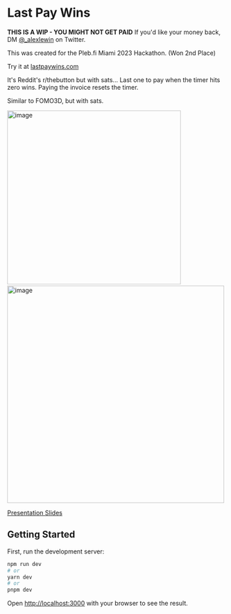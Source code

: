 # Last Pay Wins

**THIS IS A WIP - YOU MIGHT NOT GET PAID** If you'd like your money back, DM [@_alexlewin](https://twitter.com/_alexlewin) on Twitter.

This was created for the Pleb.fi Miami 2023 Hackathon. (Won 2nd Place)

Try it at [lastpaywins.com](https://lastpaywins.com)

It's Reddit's r/thebutton but with sats... Last one to pay when the timer hits zero wins. Paying the invoice resets the timer.

Similar to FOMO3D, but with sats.


<img width="400" alt="image" src="https://github.com/alexlwn123/LastPayWins/assets/43247027/6a2a46aa-63aa-4543-b5dd-19d1b9b1f661">
&nbsp;&nbsp;&nbsp;&nbsp;&nbsp;&nbsp;
<img width="500" alt="image" src="https://github.com/alexlwn123/LastPayWins/assets/43247027/7d95f993-3ce4-4621-b325-78b19a553cd0">

[Presentation Slides](https://docs.google.com/presentation/d/1rNPx0gq0AM3POatVUBg6GxFhaPfbwdVd90RbEe_wu4I/edit?usp=sharing)

## Getting Started

First, run the development server:

```bash
npm run dev
# or
yarn dev
# or
pnpm dev
```

Open [http://localhost:3000](http://localhost:3000) with your browser to see the result.
